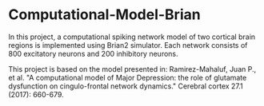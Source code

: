 # Computational-Model-Brian
In this project, a computational spiking network model of two cortical brain regions is implemented using Brian2 simulator. Each network consists of 800 excitatory neurons and 200 inhibitory neurons. 

This project is based on the model presented in: Ramirez-Mahaluf, Juan P., et al. "A computational model of Major Depression: the role of glutamate dysfunction on cingulo-frontal network dynamics." Cerebral cortex 27.1 (2017): 660-679.
